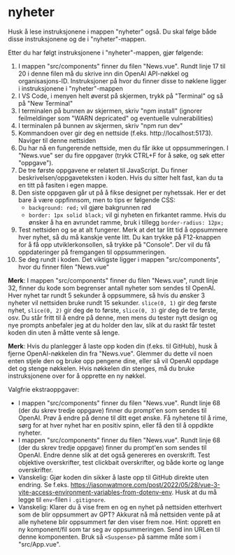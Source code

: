 # nyheter

Husk å lese instruksjonene i mappen "nyheter" også. Du skal følge både disse instruksjonene og de i "nyheter"-mappen.

Etter du har følgt instruksjonene i "nyheter"-mappen, gjør følgende:
1. I mappen "src/components" finner du filen "News.vue". Rundt linje 17 til 20 i denne filen må du skrive inn din OpenAI API-nøkkel og organisasjons-ID. Instruksjoner på hvor du finner disse to nøklene ligger i instruksjonene i "nyheter"-mappen
1. I VS Code, i menyen helt øverst på skjermen, trykk på "Terminal" og så på "New Terminal"
1. I terminalen på bunnen av skjermen, skriv "npm install" (ignorer feilmeldinger som "WARN depricated" og eventuelle vulnerabilities)
1. I terminalen på bunnen av skjermen, skriv "npm run dev"
1. Kommandoen over gir deg en nettside (f.eks. http://localhost:5173). Naviger til denne nettsiden
1. Du har nå en fungerende nettside, men du får ikke ut oppsummeringen. I "News.vue" ser du fire oppgaver (trykk CTRL+F for å søke, og søk etter "oppgave").
1. De tre første oppgavene er relatert til JavaScript. Du finner beskrivelsen/oppgaveteksten i koden. Hvis du sitter helt fast, kan du ta en titt på fasiten i egen mappe.
1. Den siste oppgaven går ut på å fikse designet per nyhetssak. Her er det bare å være oppfinnsom, men to tips er følgende CSS:
    - `background: red;` vil gjøre bakgrunnen rød
    - `border: 1px solid black;` vil gi nyheten en firkantet ramme. Hvis du ønsker å ha en avrundet ramme, bruk i tillegg `border-radius: 12px;`
1. Test nettsiden og se at alt fungerer. Merk at det tar litt tid å oppsummere hver nyhet, så du må kanskje vente litt. Du kan trykke på F12-knappen for å få opp utviklerkonsollen, så trykke på "Console". Der vil du få oppdateringer på fremgangen til oppsummeringen.
1. Se deg rundt i koden. Det viktigste ligger i mappen "src/components", hvor du finner filen "News.vue"

**Merk**: I mappen "src/components" finner du filen "News.vue", rundt linje 32, finner du kode som begrenser antall nyheter som sendes til OpenAI. Hver nyhet tar rundt 5 sekunder å oppsummere, så hvis du ønsker 3 nyheter vil nettsiden bruke rundt 15 sekunder. `slice(0, 1)` gir deg første nyhet, `slice(0, 2)` gir deg de to første, `slice(0, 3)` gir deg de tre første, osv. Du står fritt til å endre på denne, men mens du tester nytt design og nye prompts anbefaler jeg at du holder den lav, slik at du raskt får testet koden din uten å måtte vente så lenge.

**Merk**: Hvis du planlegger å laste opp koden din (f.eks. til GitHub), husk å fjerne OpenAI-nøkkelen din fra "News.vue". Glemmer du dette vil noen enten stjele den og bruke opp pengene dine, eller så vil OpenAI oppdage det og stenge nøkkelen. Hvis nøkkelen din stenges, må du bruke instruksjonene over for å opprette en ny nøkkel.


Valgfrie ekstraoppgaver:
- I mappen "src/components" finner du filen "News.vue". Rundt linje 68 (der du skrev tredje oppgave) finner du prompt'en som sendes til OpenAI. Prøv å endre på denne til ditt eget ønske. Få nyhetene til å rime, sørg for at hver nyhet har en positiv spinn, eller få den til å oppdikte nyheter.
- I mappen "src/components" finner du filen "News.vue". Rundt linje 68 (der du skrev tredje oppgave) finner du prompt'en som sendes til OpenAI. Endre denne slik at det også genereres en overskrift. Test objektive overskrifter, test clickbait overskrifter, og både korte og lange overskrifter.
- Vanskelig: Gjør koden din sikker å laste opp til GitHub direkte uten endring. Se f.eks. https://jasonwatmore.com/post/2022/05/28/vue-3-vite-access-environment-variables-from-dotenv-env. Husk at du må legge til `env`-filen i `.gitignore`.
- Vanskelig: Klarer du å vise frem en og en nyhet på nettsiden etterhvert som de blir oppsummert av GPT? Akkurat nå må nettsiden vente på at alle nyhetene blir oppsummert før den viser frem noe. Hint: opprett en ny komponent/fil som tar seg av oppsummeringen. Send inn URLen til denne komponenten. Bruk så `<Suspense>` på samme måte som i "src/App.vue".